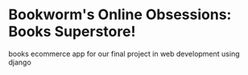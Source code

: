 # Bookworm's Online Obsessions: Books Superstore!

books ecommerce app for our final project in web development using django
